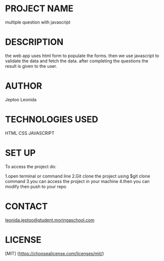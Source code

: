 # PROJECT NAME
multiple question with javascript

# DESCRIPTION
the web app uses html form to populate the forms.
then we use javascript to validate the data and fetch the data.
after completing the questions the result is given to the user.

# AUTHOR
Jeptoo  Leonida

# TECHNOLOGIES USED
HTML
CSS
JAVASCRIPT

# SET UP
To access the project do:

1.open terminal or command line
2.Git clone the project using $git clone command
3.you can access the project in your machine
4.then you can modify then push to your repo

# CONTACT
leonida.jeptoo@student.moringaschool.com

# LICENSE
[MIT] (https://choosealicense.com/licenses/mit/)


